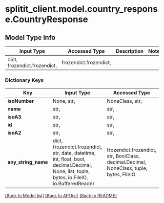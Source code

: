 # splitit_client.model.country_response.CountryResponse

## Model Type Info
Input Type | Accessed Type | Description | Notes
------------ | ------------- | ------------- | -------------
dict, frozendict.frozendict,  | frozendict.frozendict,  |  | 

### Dictionary Keys
Key | Input Type | Accessed Type | Description | Notes
------------ | ------------- | ------------- | ------------- | -------------
**isoNumber** | None, str,  | NoneClass, str,  |  | 
**name** | str,  | str,  |  | 
**isoA3** | str,  | str,  |  | 
**id** | str,  | str,  |  | 
**isoA2** | str,  | str,  |  | 
**any_string_name** | dict, frozendict.frozendict, str, date, datetime, int, float, bool, decimal.Decimal, None, list, tuple, bytes, io.FileIO, io.BufferedReader | frozendict.frozendict, str, BoolClass, decimal.Decimal, NoneClass, tuple, bytes, FileIO | any string name can be used but the value must be the correct type | [optional]

[[Back to Model list]](../../README.md#documentation-for-models) [[Back to API list]](../../README.md#documentation-for-api-endpoints) [[Back to README]](../../README.md)

